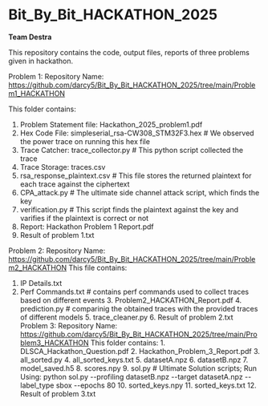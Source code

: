# Bit_By_Bit_HACKATHON_2025

**Team Destra**

This repository contains the code, output files, reports of three problems given in hackathon.

Problem 1:
Repository Name: https://github.com/darcy5/Bit_By_Bit_HACKATHON_2025/tree/main/Problem1_HACKATHON

This folder contains:
  1. Problem Statement file: Hackathon_2025_problem1.pdf
  2. Hex Code File: simpleserial_rsa-CW308_STM32F3.hex     # We observed the power trace on running this hex file
  3. Trace Catcher: trace_collector.py                     # This python script collected the trace
  4. Trace Storage: traces.csv
  5. rsa_response_plaintext.csv                            # This file stores the returned plaintext for each trace against the ciphertext
  6. CPA_attack.py                                         # The ultimate side channel attack script, which finds the key
  7. verification.py                                       # This script finds the plaintext against the key and varifies if the plaintext is correct or not
  8. Report: Hackathon Problem 1 Report.pdf
  9. Result of problem 1.txt



Problem 2:
Repository Name: https://github.com/darcy5/Bit_By_Bit_HACKATHON_2025/tree/main/Problem2_HACKATHON
This file contains:
  1. IP Details.txt
  2. Perf Commands.txt                          # contains perf commands used to collect traces based on different events
    3. Problem2_HACKATHON_Report.pdf
    4. prediction.py                              # comparinig the obtained traces with the provided traces of different models
    5. trace_cleaner.py
    6. Result of problem 2.txt
  Problem 3:
  Repository Name: https://github.com/darcy5/Bit_By_Bit_HACKATHON_2025/tree/main/Problem3_HACKATHON
  This folder contains:
    1.  DLSCA_Hackathon_Question.pdf
    2.  Hackathon_Problem_3_Report.pdf
    3.  all_sorted.py
    4.  all_sorted_keys.txt
    5.  datasetA.npz
    6.  datasetB.npz
    7.  model_saved.h5
    8.  scores.npy
    9.  sol.py                 # Ultimate Solution scripts; Run Using: python sol.py --profiling datasetB.npz --target datasetA.npz --label_type sbox --epochs 80
    10. sorted_keys.npy
    11. sorted_keys.txt
    12. Result of problem 3.txt
